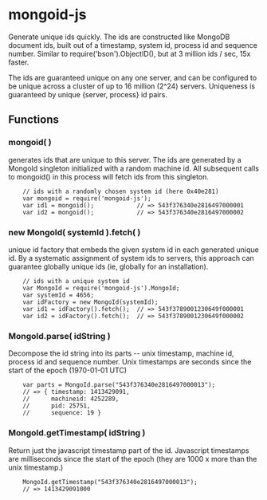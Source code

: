 mongoid-js
==========

Generate unique ids quickly.  The ids are constructed like MongoDB
document ids, built out of a timestamp, system id, process id and sequence
number.  Similar to require('bson').ObjectID(), but at 3 million ids / sec,
15x faster.

The ids are guaranteed unique on any one server, and can be configured
to be unique across a cluster of up to 16 million (2^24) servers.
Uniqueness is guaranteed by unique {server, process} id pairs.

## Functions

### mongoid( )

generates ids that are unique to this server.  The ids are generated by a
MongoId singleton initialized with a random machine id.  All subsequent calls
to mongoid() in this process will fetch ids from this singleton.

        // ids with a randomly chosen system id (here 0x40e281)
        var mongoid = require('mongoid-js');
        var id1 = mongoid();            // => 543f376340e2816497000001
        var id2 = mongoid();            // => 543f376340e2816497000002

### new MongoId( systemId ).fetch( )

unique id factory that embeds the given system id in each generated unique id.
By a systematic assignment of system ids to servers, this approach can guarantee
globally unique ids (ie, globally for an installation).

        // ids with a unique system id
        var MongoId = require('mongoid-js').MongoId;
        var systemId = 4656;
        var idFactory = new MongoId(systemId);
        var id1 = idFactory().fetch();  // => 543f3789001230649f000001
        var id2 = idFactory().fetch();  // => 543f3789001230649f000002

### MongoId.parse( idString )

Decompose the id string into its parts -- unix timestamp, machine id,
process id and sequence number.  Unix timestamps are seconds since the
start of the epoch (1970-01-01 UTC)

        var parts = MongoId.parse("543f376340e2816497000013");
        // => { timestamp: 1413429091,
        //      machineid: 4252289,
        //      pid: 25751,
        //      sequence: 19 }

### MongoId.getTimestamp( idString )

Return just the javascript timestamp part of the id.  Javascript timestamps
are milliseconds since the start of the epoch (they are 1000 x more than the
unix timestamp.)

        MongoId.getTimestamp("543f376340e2816497000013");
        // => 1413429091000
